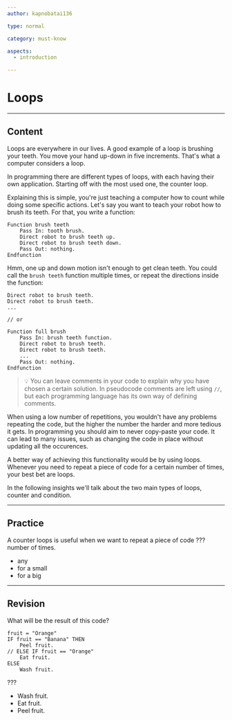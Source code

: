 ```yaml
---
author: kapnobatai136

type: normal

category: must-know

aspects:
  - introduction

---
```


# Loops

---
## Content

Loops are everywhere in our lives. A good example of a loop is brushing your teeth. You move your hand up-down in five increments. That's what a computer considers a loop.

In programming there are different types of loops, with each having their own application. Starting off with the most used one, the counter loop.

Explaining this is simple, you're just teaching a computer how to count while doing some specific actions. Let's say you want to teach your robot how to brush its teeth. For that, you write a function:

```plain-text
Function brush teeth
    Pass In: tooth brush.
    Direct robot to brush teeth up.
    Direct robot to brush teeth down.
    Pass Out: nothing.
Endfunction
```

Hmm, one up and down motion isn't enough to get clean teeth. You could call the `brush teeth` function multiple times, or repeat the directions inside the function:

```plain-text
Direct robot to brush teeth.
Direct robot to brush teeth.
... 

// or

Function full brush
    Pass In: brush teeth function.
    Direct robot to brush teeth.
    Direct robot to brush teeth.
    ...
    Pass Out: nothing.
Endfunction
```

> 💡 You can leave comments in your code to explain why you have chosen a certain solution. In pseudocode comments are left using `//`, but each programming language has its own way of defining comments.

When using a low number of repetitions, you wouldn't have any problems repeating the code, but the higher the number the harder and more tedious it gets. In programming you should aim to never copy-paste your code. It can lead to many issues, such as changing the code in place without updating all the occurences.

A better way of achieving this functionality would be by using loops. Whenever you need to repeat a piece of code for a certain number of times, your best bet are loops.

In the following insights we'll talk about the two main types of loops, counter and condition.

---
## Practice

A counter loops is useful when we want to repeat a piece of code ??? number of times.

* any
* for a small
* for a big

---
## Revision

What will be the result of this code?

```plain-text
fruit = "Orange"
IF fruit == "Banana" THEN
    Peel fruit.
// ELSE IF fruit == "Orange"
    Eat fruit.
ELSE
    Wash fruit.
```

???

* Wash fruit.
* Eat fruit.
* Peel fruit.